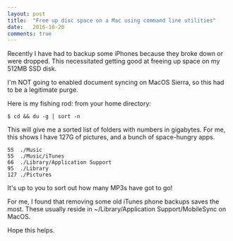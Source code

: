 ```yaml
---
layout: post
title:  "Free up disc space on a Mac using command line utilities"
date:   2016-10-20
comments: true
---
```


Recently I have had to backup some iPhones because they broke down or were dropped.
This necessitated getting good at freeing up space on my 512MB SSD disk.

I'm NOT going to enabled document syncing on MacOS Sierra, so this had to be a legitimate purge.

Here is my fishing rod: from your home directory:

    $ cd && du -g | sort -n

This will give me a sorted list of folders with numbers in gigabytes.
For me, this shows I have 127G of pictures, and a bunch of space-hungry apps.

    55	./Music
    55	./Music/iTunes
    66	./Library/Application Support
    95	./Library
    127	./Pictures

It's up to you to sort out how many MP3s have got to go!

For me, I found that removing some old iTunes phone backups saves the most.
These usually reside in ~/Library/Application Support/MobileSync on MacOS.

Hope this helps.
